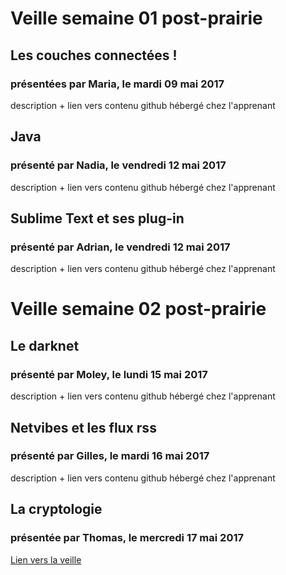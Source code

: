 # Veille semaine 01 post-prairie

## Les couches connectées !
### présentées par Maria, le mardi 09 mai 2017
description + lien vers contenu github hébergé chez l'apprenant

## Java 
### présenté par Nadia, le vendredi 12 mai 2017
description + lien vers contenu github hébergé chez l'apprenant

## Sublime Text et ses plug-in
### présenté par Adrian, le vendredi 12 mai 2017
description + lien vers contenu github hébergé chez l'apprenant

# Veille semaine 02 post-prairie

## Le darknet
### présenté par Moley, le lundi 15 mai 2017
description + lien vers contenu github hébergé chez l'apprenant

## Netvibes et les flux rss
### présenté par Gilles, le mardi 16 mai 2017
description + lien vers contenu github hébergé chez l'apprenant

## La cryptologie
### présentée par Thomas, le mercredi 17 mai 2017
[Lien vers la veille](https://drive.google.com/drive/folders/0B3tpQzXctu60dnNta2hmUHpFdjg?usp=sharing)
